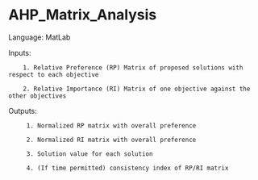 # AHP_Matrix_Analysis
Language: MatLab


Inputs: 

        1. Relative Preference (RP) Matrix of proposed solutions with respect to each objective

        2. Relative Importance (RI) Matrix of one objective against the other objectives
        
Outputs: 

         1. Normalized RP matrix with overall preference

         2. Normalized RI matrix with overall preference
         
         3. Solution value for each solution
         
         4. (If time permitted) consistency index of RP/RI matrix
